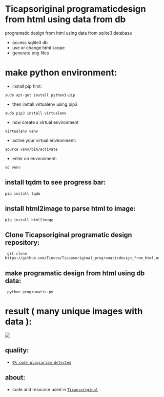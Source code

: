 # Ticapsoriginal programaticdesign from html using data from db

programatic design from html using data from sqlite3 database

* access sqlite3 db 
* use or change html scope
* generate png files

# make python environment:
* install pip first:
<pre><code>sudo apt-get install python3-pip
</code></pre>
* then install virtualenv using pip3
<pre><code>sudo pip3 install virtualenv 
</code></pre>
* now create a virtual environment
<pre><code>virtualenv venv
</code></pre>
* active your virtual environment:
<pre><code>source venv/bin/activate
</code></pre>
* enter on environment:
<pre><code>cd venv
</code></pre>

## install tqdm to see progress bar: 
<pre><code>pip install tqdm
</code></pre>

## install html2image to parse html to image: 
<pre><code>pip install html2image
</code></pre>

## Clone Ticapsoriginal programatic design repository:
<pre><code> git clone https://github.com/Tinoco/Ticapsoriginal_programaticdesign_from_html_using_datafromdb.git
</code></pre>

## make programatic design from html using db data:
<pre><code> python programatic.py
</code></pre>

# result ( many unique images with data ):

![](https://ticapsoriginal.com/static/programatic.gif)

## quality:

* [`0% code plagiarism detected`](https://github.com/blingenf/copydetect)

## about:
* code and resource used in [`Ticapsoriginal`](https://ticapsoriginal.com)
